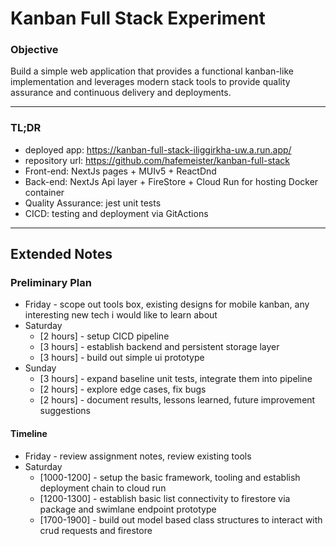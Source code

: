 # Kanban Full Stack Experiment

### Objective

Build a simple web application that provides a functional kanban-like implementation and leverages modern stack tools to provide quality assurance and continuous delivery and deployments.

---

### TL;DR

-   deployed app: https://kanban-full-stack-iliggirkha-uw.a.run.app/
-   repository url: https://github.com/hafemeister/kanban-full-stack
-   Front-end: NextJs pages + MUIv5 + ReactDnd
-   Back-end: NextJs Api layer + FireStore + Cloud Run for hosting Docker container
-   Quality Assurance: jest unit tests
-   CICD: testing and deployment via GitActions

---

## Extended Notes

### Preliminary Plan

-   Friday - scope out tools box, existing designs for mobile kanban, any interesting new tech i would like to learn about
-   Saturday
    -   [2 hours] - setup CICD pipeline
    -   [3 hours] - establish backend and persistent storage layer
    -   [3 hours] - build out simple ui prototype
-   Sunday
    -   [3 hours] - expand baseline unit tests, integrate them into pipeline
    -   [2 hours] - explore edge cases, fix bugs
    -   [2 hours] - document results, lessons learned, future improvement suggestions

#### Timeline

-   Friday - review assignment notes, review existing tools
-   Saturday
    -   [1000-1200] - setup the basic framework, tooling and establish deployment chain to cloud run
    -   [1200-1300] - establish basic list connectivity to firestore via package and swimlane endpoint prototype
    -   [1700-1900] - build out model based class structures to interact with crud requests and firestore
